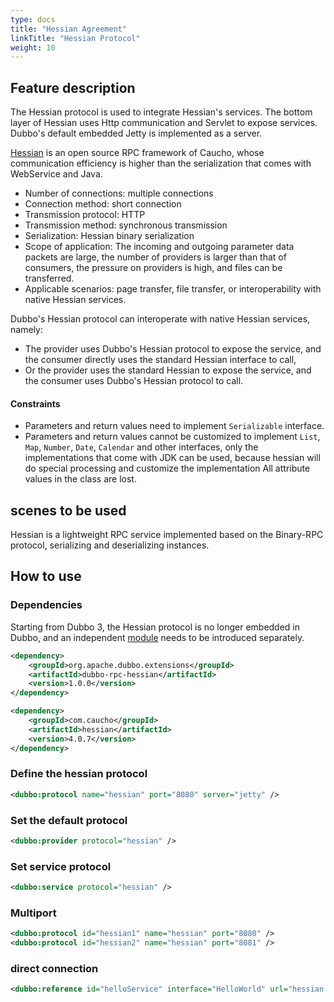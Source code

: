 ```yaml
---
type: docs
title: "Hessian Agreement"
linkTitle: "Hessian Protocol"
weight: 10
---
```



## Feature description
The Hessian protocol is used to integrate Hessian's services. The bottom layer of Hessian uses Http communication and Servlet to expose services. Dubbo's default embedded Jetty is implemented as a server.

[Hessian](http://hessian.caucho.com) is an open source RPC framework of Caucho, whose communication efficiency is higher than the serialization that comes with WebService and Java.

* Number of connections: multiple connections
* Connection method: short connection
* Transmission protocol: HTTP
* Transmission method: synchronous transmission
* Serialization: Hessian binary serialization
* Scope of application: The incoming and outgoing parameter data packets are large, the number of providers is larger than that of consumers, the pressure on providers is high, and files can be transferred.
* Applicable scenarios: page transfer, file transfer, or interoperability with native Hessian services.

Dubbo's Hessian protocol can interoperate with native Hessian services, namely:

* The provider uses Dubbo's Hessian protocol to expose the service, and the consumer directly uses the standard Hessian interface to call,
* Or the provider uses the standard Hessian to expose the service, and the consumer uses Dubbo's Hessian protocol to call.

#### Constraints
* Parameters and return values need to implement `Serializable` interface.
* Parameters and return values cannot be customized to implement `List`, `Map`, `Number`, `Date`, `Calendar` and other interfaces, only the implementations that come with JDK can be used, because hessian will do special processing and customize the implementation All attribute values in the class are lost.

## scenes to be used
Hessian is a lightweight RPC service implemented based on the Binary-RPC protocol, serializing and deserializing instances.


## How to use

### Dependencies

Starting from Dubbo 3, the Hessian protocol is no longer embedded in Dubbo, and an independent [module](/zh-cn/download/dubbo-spi-extensions/#dubbo-rpc) needs to be introduced separately.
```xml
<dependency>
    <groupId>org.apache.dubbo.extensions</groupId>
    <artifactId>dubbo-rpc-hessian</artifactId>
    <version>1.0.0</version>
</dependency>
```

```xml
<dependency>
    <groupId>com.caucho</groupId>
    <artifactId>hessian</artifactId>
    <version>4.0.7</version>
</dependency>
```

### Define the hessian protocol
```xml
<dubbo:protocol name="hessian" port="8080" server="jetty" />
```

### Set the default protocol
```xml
<dubbo:provider protocol="hessian" />
```

### Set service protocol
```xml
<dubbo:service protocol="hessian" />
```

### Multiport
```xml
<dubbo:protocol id="hessian1" name="hessian" port="8080" />
<dubbo:protocol id="hessian2" name="hessian" port="8081" />
```

### direct connection
```xml
<dubbo:reference id="helloService" interface="HelloWorld" url="hessian://10.20.153.10:8080/helloWorld" />
```
